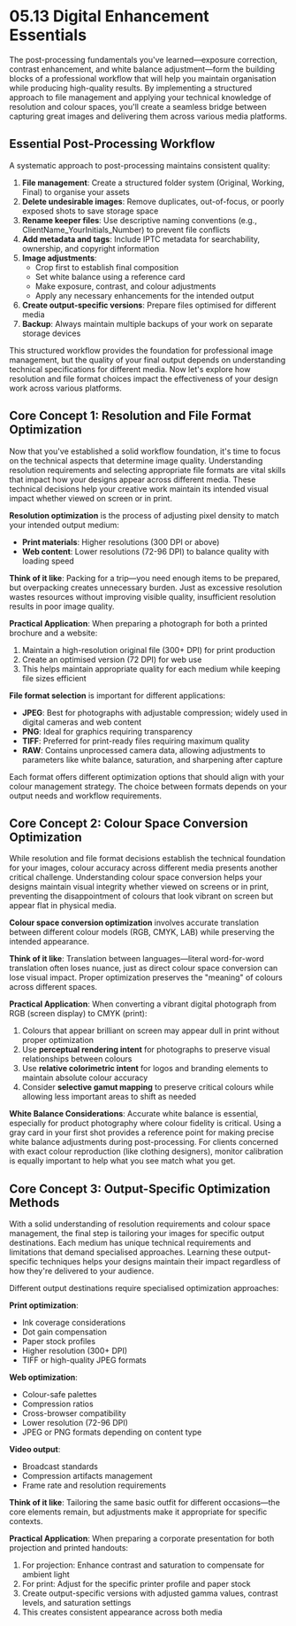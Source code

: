 # 05.13 Digital Enhancement Essentials

The post-processing fundamentals you've learned—exposure correction, contrast enhancement, and white balance adjustment—form the building blocks of a professional workflow that will help you maintain organisation while producing high-quality results. By implementing a structured approach to file management and applying your technical knowledge of resolution and colour spaces, you'll create a seamless bridge between capturing great images and delivering them across various media platforms.

## Essential Post-Processing Workflow

A systematic approach to post-processing maintains consistent quality:

1. **File management**: Create a structured folder system (Original, Working, Final) to organise your assets
2. **Delete undesirable images**: Remove duplicates, out-of-focus, or poorly exposed shots to save storage space
3. **Rename keeper files**: Use descriptive naming conventions (e.g., ClientName_YourInitials_Number) to prevent file conflicts
4. **Add metadata and tags**: Include IPTC metadata for searchability, ownership, and copyright information
5. **Image adjustments**:
   - Crop first to establish final composition
   - Set white balance using a reference card
   - Make exposure, contrast, and colour adjustments
   - Apply any necessary enhancements for the intended output
6. **Create output-specific versions**: Prepare files optimised for different media
7. **Backup**: Always maintain multiple backups of your work on separate storage devices

This structured workflow provides the foundation for professional image management, but the quality of your final output depends on understanding technical specifications for different media. Now let's explore how resolution and file format choices impact the effectiveness of your design work across various platforms.

## Core Concept 1: Resolution and File Format Optimization

Now that you've established a solid workflow foundation, it's time to focus on the technical aspects that determine image quality. Understanding resolution requirements and selecting appropriate file formats are vital skills that impact how your designs appear across different media. These technical decisions help your creative work maintain its intended visual impact whether viewed on screen or in print.

**Resolution optimization** is the process of adjusting pixel density to match your intended output medium:
- **Print materials**: Higher resolutions (300 DPI or above)
- **Web content**: Lower resolutions (72-96 DPI) to balance quality with loading speed

**Think of it like**: Packing for a trip—you need enough items to be prepared, but overpacking creates unnecessary burden. Just as excessive resolution wastes resources without improving visible quality, insufficient resolution results in poor image quality.

**Practical Application**: When preparing a photograph for both a printed brochure and a website:
1. Maintain a high-resolution original file (300+ DPI) for print production
2. Create an optimised version (72 DPI) for web use
3. This helps maintain appropriate quality for each medium while keeping file sizes efficient

**File format selection** is important for different applications:
- **JPEG**: Best for photographs with adjustable compression; widely used in digital cameras and web content
- **PNG**: Ideal for graphics requiring transparency
- **TIFF**: Preferred for print-ready files requiring maximum quality
- **RAW**: Contains unprocessed camera data, allowing adjustments to parameters like white balance, saturation, and sharpening after capture

Each format offers different optimization options that should align with your colour management strategy. The choice between formats depends on your output needs and workflow requirements.

## Core Concept 2: Colour Space Conversion Optimization

While resolution and file format decisions establish the technical foundation for your images, colour accuracy across different media presents another critical challenge. Understanding colour space conversion helps your designs maintain visual integrity whether viewed on screens or in print, preventing the disappointment of colours that look vibrant on screen but appear flat in physical media.

**Colour space conversion optimization** involves accurate translation between different colour models (RGB, CMYK, LAB) while preserving the intended appearance.

**Think of it like**: Translation between languages—literal word-for-word translation often loses nuance, just as direct colour space conversion can lose visual impact. Proper optimization preserves the "meaning" of colours across different spaces.

**Practical Application**: When converting a vibrant digital photograph from RGB (screen display) to CMYK (print):
1. Colours that appear brilliant on screen may appear dull in print without proper optimization
2. Use **perceptual rendering intent** for photographs to preserve visual relationships between colours
3. Use **relative colorimetric intent** for logos and branding elements to maintain absolute colour accuracy
4. Consider **selective gamut mapping** to preserve critical colours while allowing less important areas to shift as needed

**White Balance Considerations**: 
Accurate white balance is essential, especially for product photography where colour fidelity is critical. Using a gray card in your first shot provides a reference point for making precise white balance adjustments during post-processing. For clients concerned with exact colour reproduction (like clothing designers), monitor calibration is equally important to help what you see match what you get.

## Core Concept 3: Output-Specific Optimization Methods

With a solid understanding of resolution requirements and colour space management, the final step is tailoring your images for specific output destinations. Each medium has unique technical requirements and limitations that demand specialised approaches. Learning these output-specific techniques helps your designs maintain their impact regardless of how they're delivered to your audience.

Different output destinations require specialised optimization approaches:

**Print optimization**:
- Ink coverage considerations
- Dot gain compensation
- Paper stock profiles
- Higher resolution (300+ DPI)
- TIFF or high-quality JPEG formats

**Web optimization**:
- Colour-safe palettes
- Compression ratios
- Cross-browser compatibility
- Lower resolution (72-96 DPI)
- JPEG or PNG formats depending on content type

**Video output**:
- Broadcast standards
- Compression artifacts management
- Frame rate and resolution requirements

**Think of it like**: Tailoring the same basic outfit for different occasions—the core elements remain, but adjustments make it appropriate for specific contexts.

**Practical Application**: When preparing a corporate presentation for both projection and printed handouts:
1. For projection: Enhance contrast and saturation to compensate for ambient light
2. For print: Adjust for the specific printer profile and paper stock
3. Create output-specific versions with adjusted gamma values, contrast levels, and saturation settings
4. This creates consistent appearance across both media